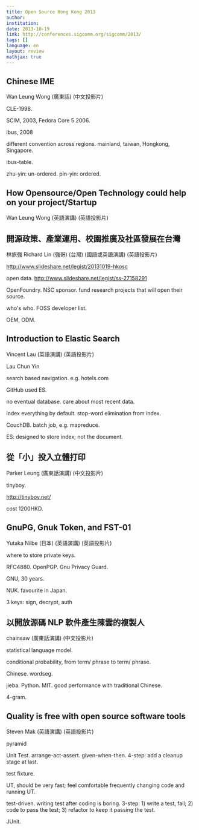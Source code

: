 ```yaml
---
title: Open Source Hong Kong 2013
author:
institution:
date: 2013-10-19
link: http://conferences.sigcomm.org/sigcomm/2013/
tags: []
language: en
layout: review
mathjax: true
---
```


## Chinese IME

Wan Leung Wong (廣東話) (中文投影片)

CLE-1998.

SCIM, 2003, Fedora Core 5 2006.

ibus, 2008

different convention across regions.
mainland, taiwan, Hongkong, Singapore.

ibus-table.

zhu-yin: un-ordered.
pin-yin: ordered.

## How Opensource/Open Technology could help on your project/Startup

Wan Leung Wong (英語演講) (英語投影片)

## 開源政策、產業運用、校園推廣及社區發展在台灣

林旅強 Richard Lin (強哥) (台灣) (國語或英語演講) (英語投影片)

http://www.slideshare.net/legist/20131019-hkosc

open data.
http://www.slideshare.net/legist/ss-27158291

OpenFoundry.
NSC sponsor.
fund research projects that will open their source.

who's who.
FOSS developer list.

OEM, ODM.

## Introduction to Elastic Search

Vincent Lau (英語演講) (英語投影片)

Lau Chun Yin

search based navigation.
e.g. hotels.com

GitHub used ES.

no eventual database.
care about most recent data.

index everything by default.
stop-word elimination from index.

CouchDB.
batch job, e.g. mapreduce.

ES: designed to store index; not the document.

## 從「小」投入立體打印

Parker Leung (廣東話演講) (中文投影片)

tinyboy.

http://tinyboy.net/

cost 1200HKD.

## GnuPG, Gnuk Token, and FST-01

Yutaka Niibe (日本) (英語演講) (英語投影片)

where to store private keys.

RFC4880. OpenPGP.
Gnu Privacy Guard.

GNU, 30 years.

NUK.
favourite in Japan.

3 keys: sign, decrypt, auth

## 以開放源碼 NLP 軟件產生陳雲的複製人

chainsaw (廣東話演講) (中文投影片)

statistical language model.

conditional probability,
from term/ phrase to term/ phrase.

Chinese.
wordseg.

jieba. Python. MIT.
good performance with traditional Chinese.

4-gram.

## Quality is free with open source software tools

Steven Mak (英語演講) (英語投影片)

pyramid

Unit Test.
arrange-act-assert.
given-when-then.
4-step: add a cleanup stage at last.

test fixture.

UT, should be very fast;
feel comfortable frequently changing code and running UT.

test-driven.
writing test after coding is boring.
3-step: 1) write a test, fail;
2) code to pass the test;
3) refactor to keep it passing the test.

JUnit.


